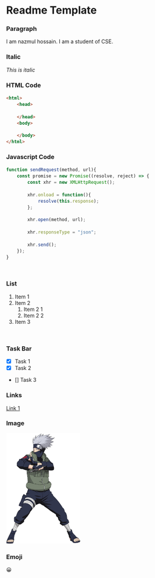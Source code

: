 # Readme Template

### Paragraph
<p>I am nazmul hossain. I am a student of CSE.</p>

### Italic 
_This is italic_  

### HTML Code
``` html
<html>
    <head>

    </head>
    <body>

    </body>
</html>
```

### Javascript Code
```javascript
function sendRequest(method, url){
    const promise = new Promise((resolve, reject) => {
        const xhr = new XMLHttpRequest();

        xhr.onload = function(){
            resolve(this.response);
        };
    
        xhr.open(method, url);

        xhr.responseType = "json";

        xhr.send();
    });
}
```
<br>

### List
1. Item 1
2. Item 2
    1. Item 2 1
    2. Item 2 2
3. Item 3

<br>

### Task Bar
- [x] Task 1
- [x] Task 2
- [] Task 3


### Links 
[Link 1](http://www.cop.com)

### Image
<img src="img/kakashi.png" width="200px" title="kakashi">  

### Emoji
😀